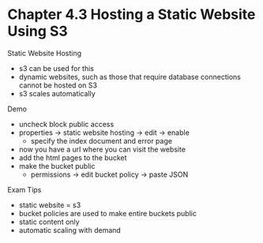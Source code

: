 # Chapter 4.3 Hosting a Static Website Using S3

Static Website Hosting
- s3 can be used for this
- dynamic websites, such as those that require database connections cannot be hosted on S3
- s3 scales automatically

Demo
- uncheck block public access
- properties -> static website hosting -> edit -> enable
	- specify the index document and error page
- now you have a url where you can visit the website
- add the html pages to the bucket
- make the bucket public
	- permissions -> edit bucket policy -> paste JSON

Exam Tips
- static website = s3
- bucket policies are used to make entire buckets public
- static content only
- automatic scaling with demand
